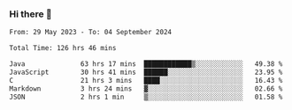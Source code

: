 ### Hi there 👋

<!--START_SECTION:waka-->

```txt
From: 29 May 2023 - To: 04 September 2024

Total Time: 126 hrs 46 mins

Java              63 hrs 17 mins  ████████████▒░░░░░░░░░░░░   49.38 %
JavaScript        30 hrs 41 mins  ██████░░░░░░░░░░░░░░░░░░░   23.95 %
C                 21 hrs 3 mins   ████░░░░░░░░░░░░░░░░░░░░░   16.43 %
Markdown          3 hrs 24 mins   ▓░░░░░░░░░░░░░░░░░░░░░░░░   02.66 %
JSON              2 hrs 1 min     ▒░░░░░░░░░░░░░░░░░░░░░░░░   01.58 %
```

<!--END_SECTION:waka-->
<!--
**the-beef-calculator/the-beef-calculator** is a ✨ _special_ ✨ repository because its `README.md` (this file) appears on your GitHub profile.

Here are some ideas to get you started:

- 🔭 I’m currently working on ...
- 🌱 I’m currently learning ...
- 👯 I’m looking to collaborate on ...
- 🤔 I’m looking for help with ...
- 💬 Ask me about ...
- 📫 How to reach me: ...
- 😄 Pronouns: ...
- ⚡ Fun fact: ...
-->
